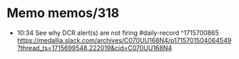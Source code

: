 # Memo memos/318
- 10:34 See why DCR alert(s) are not firing #daily-record ^1715700865
https://medallia.slack.com/archives/C070UU168N4/p1715701504064549?thread_ts=1715699548.222019&cid=C070UU168N4